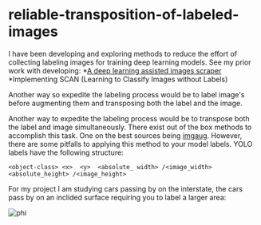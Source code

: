 # reliable-transposition-of-labeled-images
I have been developing and exploring methods to reduce the effort of collecting labeling images for training deep learning models. See my prior work with developing:
*[A deep learning assisted images scraper ]( https://github.com/clint-kristopher-morris/yolo-assisted-image-scrape)
*Implementing SCAN (Learning to Classify Images without Labels)

Another way so expedite the labeling process would be to label image's before augmenting them and transposing both the label and the image.

Another way to expedite the labeling process would be to transpose both the label and image simultaneously. There exist out of the box methods to accomplish this task. One on the best sources being [imgaug](https://imgaug.readthedocs.io/en/latest/source/installation.html).
However, there are some pitfalls to applying this method to your model labels. YOLO labels have the following structure:
```
<object-class> <x>  <y>  <absolute_ width> /<image_width>  <absolute_height> /<image_height>
```
For my project I am studying cars passing by on the interstate, the cars pass by on an inclided surface requiring you to label a larger area:

![phi]( https://i.ibb.co/GJM5Txd/uphill600.png)

